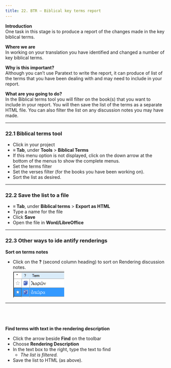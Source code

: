 ```yaml
---
title: 22. BTR – Biblical key terms report
---
```

**Introduction**  
One task in this stage is to produce a report of the changes made in the key biblical terms.

**Where we are**  
In working on your translation you have identified and changed a number of key biblical terms.

**Why is this important?**  
Although you can’t use Paratext to write the report, it can produce of list of the terms that you have been dealing with and may need to include in your report.

**What are you going to do?**  
In the Biblical terms tool you will filter on the book(s) that you want to include in your report. You will then save the list of the terms as a separate HTML file. You can also filter the list on any discussion notes you may have made.


----

### 22.1 Biblical terms tool
-  Click in your project
-  **≡ Tab**, under **Tools** \> **Biblical Terms**
-  If this menu option is not displayed, click on the down arrow at the bottom of the menus to show the complete menus.
-  Set the terms filter
-  Set the verses filter (for the books you have been working on).
-  Sort the list as desired.


----

### 22.2 Save the list to a file
-  **≡ Tab**, under **Biblical terms** \> **Export as HTML**
-  Type a name for the file
-  Click **Save**
-  Open the file in **Word/LibreOffice**


----

### 22.3 Other ways to ide antify renderings
**Sort on terms notes**  
-  Click on the **?** (second column heading) to sort on Rendering discussion notes.  
    ![wordml://117.png](../media/6c4f35b0e14754c7409aaccbb53f1e26.png)
 
-----

 
-----


**Find terms with text in the rendering description**  
-  Click the arrow beside **Find** on the toolbar
-  Choose **Rendering Description**
-  In the text box to the right, type the text to find  
   -  *The list is filtered.*
-  Save the list to HTML (as above).
